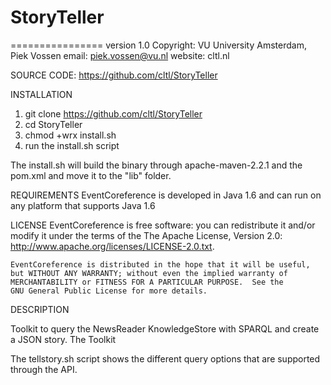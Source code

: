 # StoryTeller
================
version 1.0
Copyright: VU University Amsterdam, Piek Vossen
email: piek.vossen@vu.nl
website: cltl.nl

SOURCE CODE:
https://github.com/cltl/StoryTeller

INSTALLATION
1. git clone https://github.com/cltl/StoryTeller
2. cd StoryTeller
3. chmod +wrx install.sh
4. run the install.sh script

The install.sh will build the binary through apache-maven-2.2.1 and the pom.xml and move it to the "lib" folder.

REQUIREMENTS
EventCoreference is developed in Java 1.6 and can run on any platform that supports Java 1.6

LICENSE
    EventCoreference is free software: you can redistribute it and/or modify
    it under the terms of the The Apache License, Version 2.0:
        http://www.apache.org/licenses/LICENSE-2.0.txt.

    EventCoreference is distributed in the hope that it will be useful,
    but WITHOUT ANY WARRANTY; without even the implied warranty of
    MERCHANTABILITY or FITNESS FOR A PARTICULAR PURPOSE.  See the
    GNU General Public License for more details.


DESCRIPTION

Toolkit to query the NewsReader KnowledgeStore with SPARQL and create a JSON story.
The Toolkit


The tellstory.sh script shows the different query options that are supported through the API.